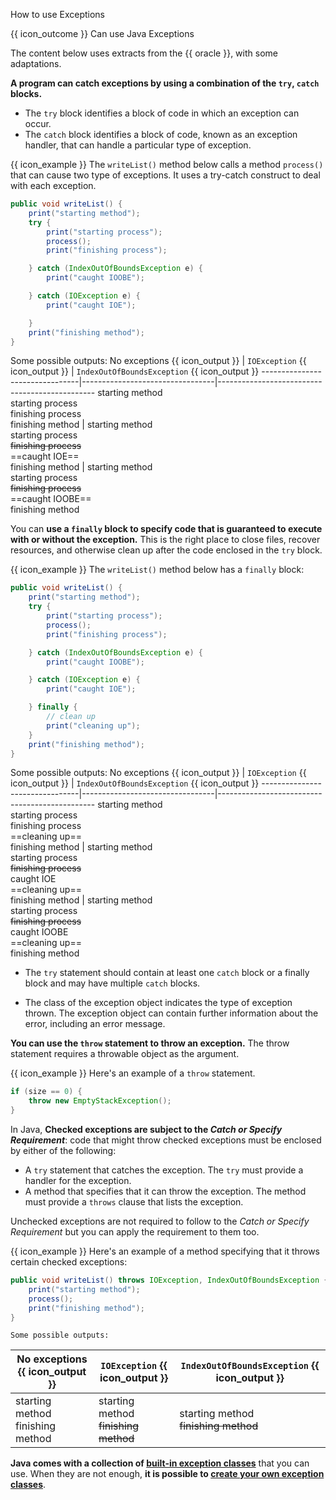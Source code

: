 <span id="title">How to use Exceptions</span>

<span id="prereqs"></span>

<span id="outcomes">{{ icon_outcome }} Can use Java Exceptions</span>

<div id="body">
The content below uses extracts from the {{ oracle }}, with some adaptations.

**A program can catch exceptions by using a combination of the `try`, `catch` blocks.**
* The `try` block identifies a block of code in which an exception can occur.
* The `catch` block identifies a block of code, known as an exception handler, that can handle a particular type of exception.

<box>

{{ icon_example }} The `writeList()` method below calls a method `process()` that can cause two type of exceptions. It uses a try-catch construct to deal with each exception.

```java
public void writeList() {
    print("starting method");
    try {
        print("starting process");
        process();
        print("finishing process");

    } catch (IndexOutOfBoundsException e) {
        print("caught IOOBE");

    } catch (IOException e) {
        print("caught IOE");

    }
    print("finishing method");
}
```
Some possible outputs:
No exceptions {{ icon_output }} | `IOException` {{ icon_output }} | `IndexOutOfBoundsException` {{ icon_output }}
--------------------------------|---------------------------------|-----------------------------------------------
<span class="text-monospace">starting method<br>starting process<br>finishing process<br>finishing method</span> | <span class="text-monospace">starting method<br>starting process<br>~~finishing process~~<br>==caught IOE==<br>finishing method </span>| <span class="text-monospace">starting method<br>starting process<br>~~finishing process~~<br>==caught IOOBE==<br>finishing method</span>


</box>

You can **use a `finally` block to specify code that is guaranteed to execute with or without the exception.** This is the right place to close files, recover resources, and otherwise clean up after the code enclosed in the `try` block.

{{ icon_example }} The `writeList()` method below has a `finally` block:

```java
public void writeList() {
    print("starting method");
    try {
        print("starting process");
        process();
        print("finishing process");

    } catch (IndexOutOfBoundsException e) {
        print("caught IOOBE");

    } catch (IOException e) {
        print("caught IOE");

    } finally {
        // clean up
        print("cleaning up");
    }
    print("finishing method");
}
```
Some possible outputs:
No exceptions {{ icon_output }} | `IOException` {{ icon_output }} | `IndexOutOfBoundsException` {{ icon_output }}
--------------------------------|---------------------------------|-----------------------------------------------
<span class="text-monospace">starting method<br>starting process<br>finishing process<br>==cleaning up==<br>finishing method</span> | <span class="text-monospace">starting method<br>starting process<br>~~finishing process~~<br>caught IOE<br>==cleaning up==<br>finishing method </span>| <span class="text-monospace">starting method<br>starting process<br>~~finishing process~~<br>caught IOOBE<br>==cleaning up==<br>finishing method</span>

</box>


* The `try` statement should contain at least one `catch` block or a finally block and may have multiple `catch` blocks.

* The class of the exception object indicates the type of exception thrown. The exception object can contain further information about the error, including an error message.

**You can use the `throw` statement to throw an exception.** The throw statement requires a <tooltip content="Throwable objects are instances of any subclass of the `Throwable` class.">throwable</tooltip> object as the argument.

<box>

{{ icon_example }} Here's an example of a `throw` statement.

```java
if (size == 0) {
    throw new EmptyStackException();
}
```
</box>

In Java, **Checked exceptions are subject to the _Catch or Specify Requirement_**: code that might throw checked exceptions must be enclosed by either of the following:
* A `try` statement that catches the exception. The `try` must provide a handler for the exception.
* A method that specifies that it can throw the exception. The method must provide a `throws` clause that lists the exception.

Unchecked exceptions are not required to follow to the _Catch or Specify Requirement_ but you can apply the requirement to them too.

<box>

{{ icon_example }} Here's an example of a method specifying that it throws certain checked exceptions:

```java
public void writeList() throws IOException, IndexOutOfBoundsException {
    print("starting method");
    process();
    print("finishing method");
}
```
    Some possible outputs:
No exceptions {{ icon_output }} | `IOException` {{ icon_output }} | `IndexOutOfBoundsException` {{ icon_output }}
--------------------------------|---------------------------------|-----------------------------------------------
<span class="text-monospace">starting method<br>finishing method</span> | <span class="text-monospace">starting method<br>~~finishing method~~</span>| <span class="text-monospace">starting method<br>~~finishing method~~</span>

</box>

**Java comes with a collection of [built-in exception classes](https://www.geeksforgeeks.org/built-exceptions-java-examples/)** that you can use. When they are not enough, **it is possible to [create your own exception classes](https://www.javatpoint.com/custom-exception)**.

</div>

<div id="extras">
<include src="exercisesPanel.md" boilerplate/>
</div>
